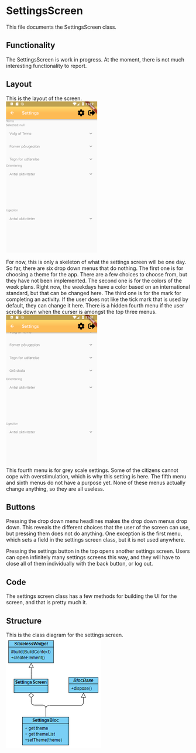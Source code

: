 # SettingsScreen
This file documents the SettingsScreen class.

## Functionality
The SettingsScreen is work in progress. At the moment, there is not much interesting functionality to report.

## Layout
This is the layout of the screen.<br>
![layout of the screen](../pictures/SettingsScreen.png)

For now, this is only a skeleton of what the settings screen will be one day. So far, there are six drop down menus that do nothing. The first one is for choosing a theme for the app. There are a few choices to choose from, but they have not been implemented.
The second one is for the colors of the week plans. Right now, the weekdays have a color based on an international standard, but that can be changed here.
The third one is for the mark for completing an activity. If the user does not like the tick mark that is used by default, they can change it here.
There is a hidden fourth menu if the user scrolls down when the curser is amongst the top three menus.<br>
![layout of the screen](../pictures/SettingsScreen2.png)<br>
This fourth menu is for grey scale settings. Some of the citizens cannot cope with overstimulation, which is why this setting is here.
The fifth menu and sixth menus do not have a purpose yet.
None of these menus actually change anything, so they are all useless.

## Buttons
Pressing the drop down menu headlines makes the drop down menus drop down. This reveals the different choices that the user of the screen can use, but pressing them does not do anything. One exception is the first menu, which sets a field in the settings screen class, but it is not used anywhere.

Pressing the settings button in the top opens another settings screen. Users can open infinitely many settings screens this way, and they will have to close all of them individually with the back button, or log out.
## Code
The settings screen class has a few methods for building the UI for the screen, and that is pretty much it.

## Structure
This is the class diagram for the settings screen. <br>
![class diagram](../pictures/SettingScreenDiagram.PNG)
